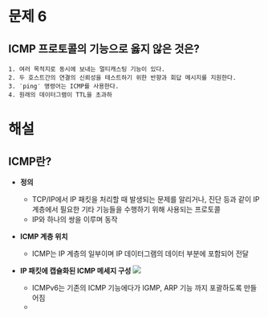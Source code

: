 # 문제 6
## ICMP 프로토콜의 기능으로 옳지 않은 것은?
	1. 여러 목적지로 동시에 보내는 멀티캐스팅 기능이 있다.
	2. 두 호스트간의 연결의 신뢰성을 테스트하기 위한 반향과 회답 메시지를 지원한다.
	3. ′ping′ 명령어는 ICMP를 사용한다.
	4. 원래의 데이터그램이 TTL을 초과하


# 해설
## ICMP란?
- **정의**
	- TCP/IP에서 IP 패킷을 처리할 때 발생되는 문제를 알리거나, 진단 등과 같이 IP 계층에서 필요한 기타 기능들을 수행하기 위해 사용되는 프로토콜
	- IP와 하나의 쌍을 이루며 동작

 - **ICMP 계층 위치**
	 - ICMP는 IP 계층의 일부이며 IP  데이터그램의 데이터 부분에 포함되어 전달

 - **IP 패킷에 캡슐화된 ICMP 메세지 구성**
	 ![](http://www.ktword.co.kr/img_data/94_1.JPG)
	 - ICMPv6는 기존의 ICMP 기능에다가 IGMP, ARP 기능 까지 포괄하도록 만들어짐
	 - 
<!--stackedit_data:
eyJoaXN0b3J5IjpbMTgxOTg4MzI0MCwtMjEzMjM2NzM3OV19
-->